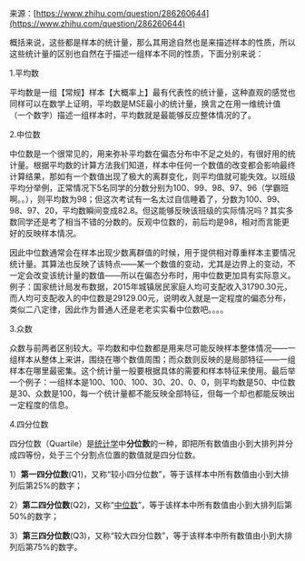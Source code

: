 来源：[https://www.zhihu.com/question/286260644](https://www.zhihu.com/question/286260644)

概括来说，这些都是样本的统计量，那么其用途自然也是来描述样本的性质，所以这些统计量的区别也自然在于描述一组样本不同的性质，下面分别来说：

1.平均数

平均数是一组【常规】样本【大概率上】最有代表性的统计量，这种直观的感觉也同样可以在数学上证明，平均数是MSE最小的统计量，换言之在用一维统计值（一个数字）描述一组样本时，平均数就是最能够反应整体情况的了。

2.中位数

中位数是一个很常见的，用来弥补平均数在偏态分布中不足之处的，有很好用的统计量。根据平均数的计算方法我们知道，样本中任何一个数值的改变都会影响最终计算结果，那如有一个数值出现了极大的离群变化，则平均值就可能失效。以班级平均分举例，正常情况下5名同学的分数分别为100、99、98、97、96（学霸班啊。。），则平均数为98；但这次考试有一名太过自信睡着了，分数为100、99、98、97、20，平均数瞬间变成82.8。但这能够反映该班级的实际情况吗？其实多数同学还是考了相当不错的分数的。反观中位数的，前后均是98，相对而言能更好的反映样本情况。

因此中位数通常会在样本出现少数离群值的时候，用于提供相对尊重样本主要情况统计量。其算法也反映了该特点——某一个数值的变动，尤其是边界上的变动，不一定会改变该统计量的数值——所以在偏态分布时，用中位数更加具有实际意义。例子：国家统计局发布数据，2015年城镇居民家庭人均可支配收入31790.30元，而人均可支配收入的中位数是29129.00元，说明收入就是一定程度的偏态分布，类似二八定律，因此作为普通人还是老老实实看中位数吧。。。。

3.众数

众数与前两者区别较大。平均数和中位数都是用来尽可能反映样本整体情况——一组样本从整体上来讲，围绕在哪个数值周围；而众数则反映的是局部特征——一组样本在哪里最密集。这个统计量一般要根据具体的需要和样本特征来使用。最后举一个例子：一组样本是100、100、100、30、20、0、0，则平均数是50、中位数是30、众数是100，每一个统计量都不能反映全部特征，但每一个却也都能反映出一定程度的信息。

4.四分位数

四分位数（Quartile）是[统计学](https://baike.baidu.com/item/%E7%BB%9F%E8%AE%A1%E5%AD%A6/1175)中**分位数**的一种，即把所有数值由小到大排列并分成四等份，处于三个分割点位置的数值就是四分位数。

1）**第一四分位数**\(Q1\)，又称“较小四分位数”，等于该样本中所有数值由小到大排列后第25%的数字；

2）**第二四分位数**\(Q2\)，又称“[中位数](https://baike.baidu.com/item/%E4%B8%AD%E4%BD%8D%E6%95%B0)”，等于该样本中所有数值由小到大排列后第50%的数字；

3）**第三四分位数**\(Q3\)，又称“较大四分位数”，等于该样本中所有数值由小到大排列后第75%的数字。

